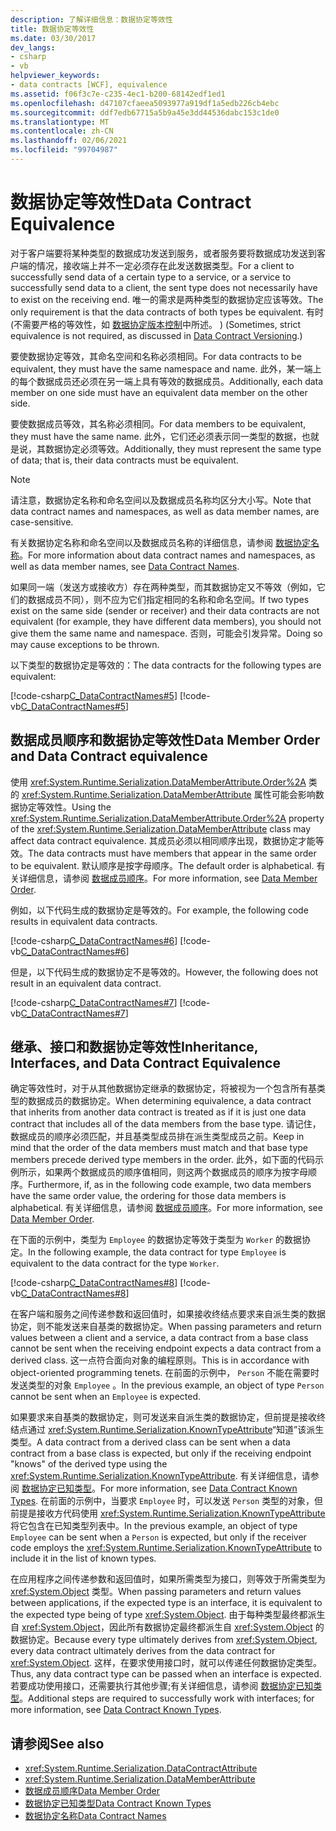 ```yaml
---
description: 了解详细信息：数据协定等效性
title: 数据协定等效性
ms.date: 03/30/2017
dev_langs:
- csharp
- vb
helpviewer_keywords:
- data contracts [WCF], equivalence
ms.assetid: f06f3c7e-c235-4ec1-b200-68142edf1ed1
ms.openlocfilehash: d47107cfaeea5093977a919df1a5edb226cb4ebc
ms.sourcegitcommit: ddf7edb67715a5b9a45e3dd44536dabc153c1de0
ms.translationtype: MT
ms.contentlocale: zh-CN
ms.lasthandoff: 02/06/2021
ms.locfileid: "99704987"
---
```

# <a name="data-contract-equivalence"></a><span data-ttu-id="3d167-103">数据协定等效性</span><span class="sxs-lookup"><span data-stu-id="3d167-103">Data Contract Equivalence</span></span>

<span data-ttu-id="3d167-104">对于客户端要将某种类型的数据成功发送到服务，或者服务要将数据成功发送到客户端的情况，接收端上并不一定必须存在此发送数据类型。</span><span class="sxs-lookup"><span data-stu-id="3d167-104">For a client to successfully send data of a certain type to a service, or a service to successfully send data to a client, the sent type does not necessarily have to exist on the receiving end.</span></span> <span data-ttu-id="3d167-105">唯一的需求是两种类型的数据协定应该等效。</span><span class="sxs-lookup"><span data-stu-id="3d167-105">The only requirement is that the data contracts of both types be equivalent.</span></span> <span data-ttu-id="3d167-106">有时 (不需要严格的等效性，如 [数据协定版本控制](data-contract-versioning.md)中所述。 ) </span><span class="sxs-lookup"><span data-stu-id="3d167-106">(Sometimes, strict equivalence is not required, as discussed in [Data Contract Versioning](data-contract-versioning.md).)</span></span>  
  
 <span data-ttu-id="3d167-107">要使数据协定等效，其命名空间和名称必须相同。</span><span class="sxs-lookup"><span data-stu-id="3d167-107">For data contracts to be equivalent, they must have the same namespace and name.</span></span> <span data-ttu-id="3d167-108">此外，某一端上的每个数据成员还必须在另一端上具有等效的数据成员。</span><span class="sxs-lookup"><span data-stu-id="3d167-108">Additionally, each data member on one side must have an equivalent data member on the other side.</span></span>  
  
 <span data-ttu-id="3d167-109">要使数据成员等效，其名称必须相同。</span><span class="sxs-lookup"><span data-stu-id="3d167-109">For data members to be equivalent, they must have the same name.</span></span> <span data-ttu-id="3d167-110">此外，它们还必须表示同一类型的数据，也就是说，其数据协定必须等效。</span><span class="sxs-lookup"><span data-stu-id="3d167-110">Additionally, they must represent the same type of data; that is, their data contracts must be equivalent.</span></span>  
  
> [!NOTE]
> <span data-ttu-id="3d167-111">请注意，数据协定名称和命名空间以及数据成员名称均区分大小写。</span><span class="sxs-lookup"><span data-stu-id="3d167-111">Note that data contract names and namespaces, as well as data member names, are case-sensitive.</span></span>  
  
 <span data-ttu-id="3d167-112">有关数据协定名称和命名空间以及数据成员名称的详细信息，请参阅 [数据协定名称](data-contract-names.md)。</span><span class="sxs-lookup"><span data-stu-id="3d167-112">For more information about data contract names and namespaces, as well as data member names, see [Data Contract Names](data-contract-names.md).</span></span>  
  
 <span data-ttu-id="3d167-113">如果同一端（发送方或接收方）存在两种类型，而其数据协定又不等效（例如，它们的数据成员不同），则不应为它们指定相同的名称和命名空间。</span><span class="sxs-lookup"><span data-stu-id="3d167-113">If two types exist on the same side (sender or receiver) and their data contracts are not equivalent (for example, they have different data members), you should not give them the same name and namespace.</span></span> <span data-ttu-id="3d167-114">否则，可能会引发异常。</span><span class="sxs-lookup"><span data-stu-id="3d167-114">Doing so may cause exceptions to be thrown.</span></span>  
  
 <span data-ttu-id="3d167-115">以下类型的数据协定是等效的：</span><span class="sxs-lookup"><span data-stu-id="3d167-115">The data contracts for the following types are equivalent:</span></span>  
  
 [!code-csharp[C_DataContractNames#5](../../../../samples/snippets/csharp/VS_Snippets_CFX/c_datacontractnames/cs/source.cs#5)]
 [!code-vb[C_DataContractNames#5](../../../../samples/snippets/visualbasic/VS_Snippets_CFX/c_datacontractnames/vb/source.vb#5)]  
  
## <a name="data-member-order-and-data-contract-equivalence"></a><span data-ttu-id="3d167-116">数据成员顺序和数据协定等效性</span><span class="sxs-lookup"><span data-stu-id="3d167-116">Data Member Order and Data Contract equivalence</span></span>  

 <span data-ttu-id="3d167-117">使用 <xref:System.Runtime.Serialization.DataMemberAttribute.Order%2A> 类的 <xref:System.Runtime.Serialization.DataMemberAttribute> 属性可能会影响数据协定等效性。</span><span class="sxs-lookup"><span data-stu-id="3d167-117">Using the <xref:System.Runtime.Serialization.DataMemberAttribute.Order%2A> property of the <xref:System.Runtime.Serialization.DataMemberAttribute> class may affect data contract equivalence.</span></span> <span data-ttu-id="3d167-118">其成员必须以相同顺序出现，数据协定才能等效。</span><span class="sxs-lookup"><span data-stu-id="3d167-118">The data contracts must have members that appear in the same order to be equivalent.</span></span> <span data-ttu-id="3d167-119">默认顺序是按字母顺序。</span><span class="sxs-lookup"><span data-stu-id="3d167-119">The default order is alphabetical.</span></span> <span data-ttu-id="3d167-120">有关详细信息，请参阅 [数据成员顺序](data-member-order.md)。</span><span class="sxs-lookup"><span data-stu-id="3d167-120">For more information, see [Data Member Order](data-member-order.md).</span></span>  
  
 <span data-ttu-id="3d167-121">例如，以下代码生成的数据协定是等效的。</span><span class="sxs-lookup"><span data-stu-id="3d167-121">For example, the following code results in equivalent data contracts.</span></span>  
  
 [!code-csharp[C_DataContractNames#6](../../../../samples/snippets/csharp/VS_Snippets_CFX/c_datacontractnames/cs/source.cs#6)]
 [!code-vb[C_DataContractNames#6](../../../../samples/snippets/visualbasic/VS_Snippets_CFX/c_datacontractnames/vb/source.vb#6)]  
  
 <span data-ttu-id="3d167-122">但是，以下代码生成的数据协定不是等效的。</span><span class="sxs-lookup"><span data-stu-id="3d167-122">However, the following does not result in an equivalent data contract.</span></span>  
  
 [!code-csharp[C_DataContractNames#7](../../../../samples/snippets/csharp/VS_Snippets_CFX/c_datacontractnames/cs/source.cs#7)]
 [!code-vb[C_DataContractNames#7](../../../../samples/snippets/visualbasic/VS_Snippets_CFX/c_datacontractnames/vb/source.vb#7)]  
  
## <a name="inheritance-interfaces-and-data-contract-equivalence"></a><span data-ttu-id="3d167-123">继承、接口和数据协定等效性</span><span class="sxs-lookup"><span data-stu-id="3d167-123">Inheritance, Interfaces, and Data Contract Equivalence</span></span>  

 <span data-ttu-id="3d167-124">确定等效性时，对于从其他数据协定继承的数据协定，将被视为一个包含所有基类型的数据成员的数据协定。</span><span class="sxs-lookup"><span data-stu-id="3d167-124">When determining equivalence, a data contract that inherits from another data contract is treated as if it is just one data contract that includes all of the data members from the base type.</span></span> <span data-ttu-id="3d167-125">请记住，数据成员的顺序必须匹配，并且基类型成员排在派生类型成员之前。</span><span class="sxs-lookup"><span data-stu-id="3d167-125">Keep in mind that the order of the data members must match and that base type members precede derived type members in the order.</span></span> <span data-ttu-id="3d167-126">此外，如下面的代码示例所示，如果两个数据成员的顺序值相同，则这两个数据成员的顺序为按字母顺序。</span><span class="sxs-lookup"><span data-stu-id="3d167-126">Furthermore, if, as in the following code example, two data members have the same order value, the ordering for those data members is alphabetical.</span></span> <span data-ttu-id="3d167-127">有关详细信息，请参阅 [数据成员顺序](data-member-order.md)。</span><span class="sxs-lookup"><span data-stu-id="3d167-127">For more information, see [Data Member Order](data-member-order.md).</span></span>  
  
 <span data-ttu-id="3d167-128">在下面的示例中，类型为 `Employee` 的数据协定等效于类型为 `Worker` 的数据协定。</span><span class="sxs-lookup"><span data-stu-id="3d167-128">In the following example, the data contract for type `Employee` is equivalent to the data contract for the type `Worker`.</span></span>  
  
 [!code-csharp[C_DataContractNames#8](../../../../samples/snippets/csharp/VS_Snippets_CFX/c_datacontractnames/cs/source.cs#8)]
 [!code-vb[C_DataContractNames#8](../../../../samples/snippets/visualbasic/VS_Snippets_CFX/c_datacontractnames/vb/source.vb#8)]  
  
 <span data-ttu-id="3d167-129">在客户端和服务之间传递参数和返回值时，如果接收终结点要求来自派生类的数据协定，则不能发送来自基类的数据协定。</span><span class="sxs-lookup"><span data-stu-id="3d167-129">When passing parameters and return values between a client and a service, a data contract from a base class cannot be sent when the receiving endpoint expects a data contract from a derived class.</span></span> <span data-ttu-id="3d167-130">这一点符合面向对象的编程原则。</span><span class="sxs-lookup"><span data-stu-id="3d167-130">This is in accordance with object-oriented programming tenets.</span></span> <span data-ttu-id="3d167-131">在前面的示例中， `Person` 不能在需要时发送类型的对象 `Employee` 。</span><span class="sxs-lookup"><span data-stu-id="3d167-131">In the previous example, an object of type `Person` cannot be sent when an `Employee` is expected.</span></span>  
  
 <span data-ttu-id="3d167-132">如果要求来自基类的数据协定，则可发送来自派生类的数据协定，但前提是接收终结点通过 <xref:System.Runtime.Serialization.KnownTypeAttribute>“知道”该派生类型。</span><span class="sxs-lookup"><span data-stu-id="3d167-132">A data contract from a derived class can be sent when a data contract from a base class is expected, but only if the receiving endpoint "knows" of the derived type using the <xref:System.Runtime.Serialization.KnownTypeAttribute>.</span></span> <span data-ttu-id="3d167-133">有关详细信息，请参阅 [数据协定已知类型](data-contract-known-types.md)。</span><span class="sxs-lookup"><span data-stu-id="3d167-133">For more information, see [Data Contract Known Types](data-contract-known-types.md).</span></span> <span data-ttu-id="3d167-134">在前面的示例中，当要求 `Employee` 时，可以发送 `Person` 类型的对象，但前提是接收方代码使用 <xref:System.Runtime.Serialization.KnownTypeAttribute> 将它包含在已知类型列表中。</span><span class="sxs-lookup"><span data-stu-id="3d167-134">In the previous example, an object of type `Employee` can be sent when a `Person` is expected, but only if the receiver code employs the <xref:System.Runtime.Serialization.KnownTypeAttribute> to include it in the list of known types.</span></span>  
  
 <span data-ttu-id="3d167-135">在应用程序之间传递参数和返回值时，如果所需类型为接口，则等效于所需类型为 <xref:System.Object> 类型。</span><span class="sxs-lookup"><span data-stu-id="3d167-135">When passing parameters and return values between applications, if the expected type is an interface, it is equivalent to the expected type being of type <xref:System.Object>.</span></span> <span data-ttu-id="3d167-136">由于每种类型最终都派生自 <xref:System.Object>，因此所有数据协定最终都派生自 <xref:System.Object> 的数据协定。</span><span class="sxs-lookup"><span data-stu-id="3d167-136">Because every type ultimately derives from <xref:System.Object>, every data contract ultimately derives from the data contract for <xref:System.Object>.</span></span> <span data-ttu-id="3d167-137">这样，在要求使用接口时，就可以传递任何数据协定类型。</span><span class="sxs-lookup"><span data-stu-id="3d167-137">Thus, any data contract type can be passed when an interface is expected.</span></span> <span data-ttu-id="3d167-138">若要成功使用接口，还需要执行其他步骤;有关详细信息，请参阅 [数据协定已知类型](data-contract-known-types.md)。</span><span class="sxs-lookup"><span data-stu-id="3d167-138">Additional steps are required to successfully work with interfaces; for more information, see [Data Contract Known Types](data-contract-known-types.md).</span></span>  
  
## <a name="see-also"></a><span data-ttu-id="3d167-139">请参阅</span><span class="sxs-lookup"><span data-stu-id="3d167-139">See also</span></span>

- <xref:System.Runtime.Serialization.DataContractAttribute>
- <xref:System.Runtime.Serialization.DataMemberAttribute>
- [<span data-ttu-id="3d167-140">数据成员顺序</span><span class="sxs-lookup"><span data-stu-id="3d167-140">Data Member Order</span></span>](data-member-order.md)
- [<span data-ttu-id="3d167-141">数据协定已知类型</span><span class="sxs-lookup"><span data-stu-id="3d167-141">Data Contract Known Types</span></span>](data-contract-known-types.md)
- [<span data-ttu-id="3d167-142">数据协定名称</span><span class="sxs-lookup"><span data-stu-id="3d167-142">Data Contract Names</span></span>](data-contract-names.md)
